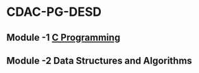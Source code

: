 # CDAC-PG-DESD<br>
## Module -1 [C Programming](https://github.com/JAGAHPEE/CDAC-PG-DESD/tree/14cebea719b8ce8954f0609cf4379f1e04ef8561/C%20Program)  <br>
## Module -2 Data Structures and Algorithms<br>
